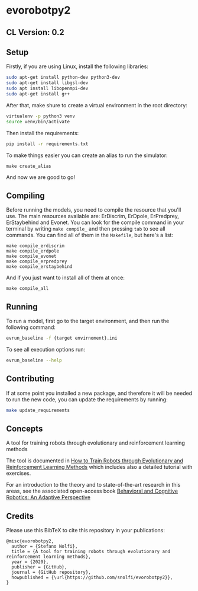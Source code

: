 # evorobotpy2

## CL Version: 0.2

## Setup

Firstly, if you are using Linux, install the following libraries:
```bash
sudo apt-get install python-dev python3-dev
sudo apt-get install libgsl-dev
sudo apt install libopenmpi-dev
sudo apt-get install g++
```
After that, make shure to create a virtual environment in the root directory:
```bash
virtualenv -p python3 venv
source venv/bin/activate
```
Then install the requirements:
```bash
pip install -r requirements.txt
```

To make things easier you can create an alias to run the simulator:
```
make create_alias
```

And now we are good to go!

## Compiling

Before running the models, you need to compile the resource that you'll use.
The main resources available are: ErDiscrim, ErDpole, ErPredprey, ErStaybehind and Evonet.
You can look for the compile command in your terminal by writing `make compile_` and then pressing `tab` to see all commands.
You can find all of them in the `Makefile`, but here's a list:
```
make compile_erdiscrim
make compile_erdpole
make compile_evonet
make compile_erpredprey
make compile_erstaybehind
```
And if you just want to install all of them at once:
```
make compile_all
```

## Running

To run a model, first go to the target environment, and then run the following command:
```bash
evrun_baseline -f {target envirnoment}.ini
```
To see all execution options run:
```bash
evrun_baseline --help
```

## Contributing

If at some point you installed a new package, and therefore it will be needed to run the new code, you can update the requirements by running:
```bash
make update_requirements
```

## Concepts

A tool for training robots through evolutionary and reinforcement learning methods

The tool is documented in [How to Train Robots through Evolutionary and Reinforcement Learning Methods](https://bacrobotics.com/Chapter13.html) which includes also a detailed tutorial with exercises.

For an introduction to the theory and to state-of-the-art research in this areas, see the associated open-access book [Behavioral and Cognitive Robotics: An Adaptive Perspective](https://bacrobotics.com)

## Credits

Please use this BibTeX to cite this repository in your publications:
```
@misc{evorobotpy2,
  author = {Stefano Nolfi},
  title = {A tool for training robots through evolutionary and reinforcement learning methods},
  year = {2020},
  publisher = {GitHub},
  journal = {GitHub repository},
  howpublished = {\url{https://github.com/snolfi/evorobotpy2}},
}
```
